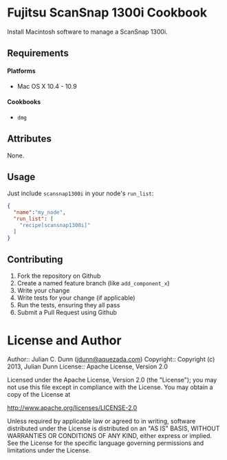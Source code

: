 Fujitsu ScanSnap 1300i Cookbook
===============================

Install Macintosh software to manage a ScanSnap 1300i.

Requirements
------------

#### Platforms

* Mac OS X 10.4 - 10.9

#### Cookbooks

* `dmg`

Attributes
----------

None.

Usage
-----

Just include `scansnap1300i` in your node's `run_list`:

```json
{
  "name":"my_node",
  "run_list": [
    "recipe[scansnap1300i]"
  ]
}
```

Contributing
------------

1. Fork the repository on Github
2. Create a named feature branch (like `add_component_x`)
3. Write your change
4. Write tests for your change (if applicable)
5. Run the tests, ensuring they all pass
6. Submit a Pull Request using Github

License and Author
==================

Author:: Julian C. Dunn (<jdunn@aquezada.com>)
Copyright:: Copyright (c) 2013, Julian Dunn
License:: Apache License, Version 2.0

Licensed under the Apache License, Version 2.0 (the "License");
you may not use this file except in compliance with the License.
You may obtain a copy of the License at

   http://www.apache.org/licenses/LICENSE-2.0

Unless required by applicable law or agreed to in writing, software
distributed under the License is distributed on an "AS IS" BASIS,
WITHOUT WARRANTIES OR CONDITIONS OF ANY KIND, either express or implied.
See the License for the specific language governing permissions and
limitations under the License.
